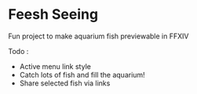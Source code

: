 # Feesh Seeing
Fun project to make aquarium fish previewable in FFXIV

Todo :
* Active menu link style
* Catch lots of fish and fill the aquarium!
* Share selected fish via links